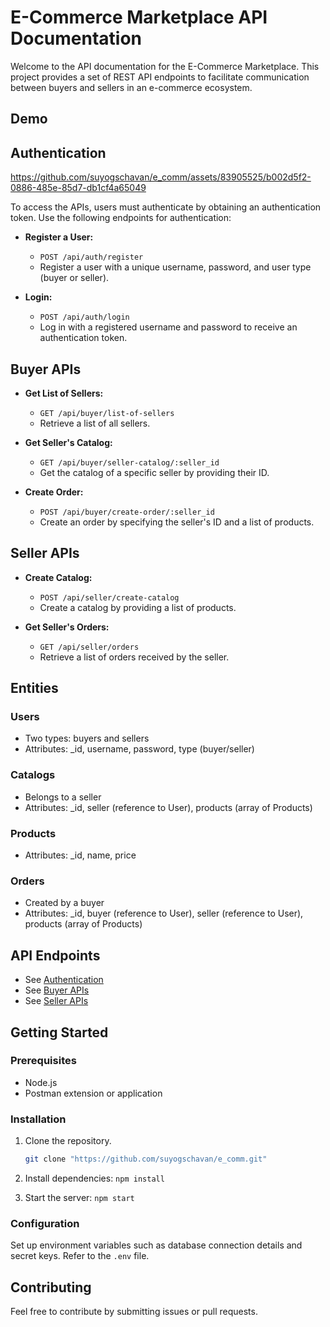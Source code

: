 # E-Commerce Marketplace API Documentation

Welcome to the API documentation for the E-Commerce Marketplace. This project provides a set of REST API endpoints to facilitate communication between buyers and sellers in an e-commerce ecosystem.
## Demo

## Authentication


https://github.com/suyogschavan/e_comm/assets/83905525/b002d5f2-0886-485e-85d7-db1cf4a65049


To access the APIs, users must authenticate by obtaining an authentication token. Use the following endpoints for authentication:

- **Register a User:**

  - `POST /api/auth/register`
  - Register a user with a unique username, password, and user type (buyer or seller).
- **Login:**

  - `POST /api/auth/login`
  - Log in with a registered username and password to receive an authentication token.

## Buyer APIs

- **Get List of Sellers:**

  - `GET /api/buyer/list-of-sellers`
  - Retrieve a list of all sellers.
- **Get Seller's Catalog:**

  - `GET /api/buyer/seller-catalog/:seller_id`
  - Get the catalog of a specific seller by providing their ID.
- **Create Order:**

  - `POST /api/buyer/create-order/:seller_id`
  - Create an order by specifying the seller's ID and a list of products.

## Seller APIs

- **Create Catalog:**

  - `POST /api/seller/create-catalog`
  - Create a catalog by providing a list of products.
- **Get Seller's Orders:**

  - `GET /api/seller/orders`
  - Retrieve a list of orders received by the seller.

## Entities

### Users

- Two types: buyers and sellers
- Attributes: _id, username, password, type (buyer/seller)

### Catalogs

- Belongs to a seller
- Attributes: _id, seller (reference to User), products (array of Products)

### Products

- Attributes: _id, name, price

### Orders

- Created by a buyer
- Attributes: _id, buyer (reference to User), seller (reference to User), products (array of Products)

## API Endpoints

- See [Authentication](https://github.com/suyogschavan/e_comm/blob/main/routes/auth.js)
- See [Buyer APIs](https://github.com/suyogschavan/e_comm/blob/main/routes/buyers.js)
- See [Seller APIs](https://github.com/suyogschavan/e_comm/blob/main/routes/sellers.js)

## Getting Started

### Prerequisites

- Node.js
- Postman extension or application

### Installation

1. Clone the repository.
   ```bash
   git clone "https://github.com/suyogschavan/e_comm.git"
   ```


2. Install dependencies: `npm install`
3. Start the server: `npm start`

### Configuration

Set up environment variables such as database connection details and secret keys. Refer to the `.env` file.

## Contributing

Feel free to contribute by submitting issues or pull requests.
